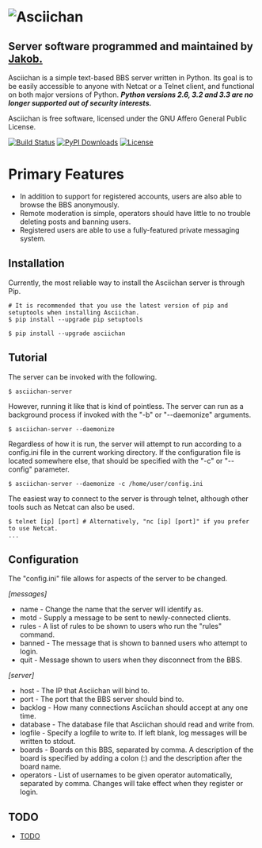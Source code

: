 ![Asciichan](https://raw.github.com/TsarFox/asciichan/master/Asciichan_Logo.png "Asciichan")
=========
## Server software programmed and maintained by [Jakob.](http://tsar-fox.com/)
Asciichan is a simple text-based BBS server written in Python. Its goal is to be easily accessible to anyone with Netcat or a Telnet client, and functional on both major versions of Python. **_Python versions 2.6, 3.2 and 3.3 are no longer supported out of security interests._**

Asciichan is free software, licensed under the GNU Affero General Public License.

[![Build Status](https://travis-ci.org/TsarFox/asciichan.svg?branch=master)](https://travis-ci.org/TsarFox/asciichan)  [![PyPI Downloads](https://img.shields.io/pypi/dm/Asciichan.svg)](https://pypi.python.org/pypi/Asciichan/)  [![License](https://img.shields.io/github/license/tsarfox/asciichan.svg)](https://www.gnu.org/licenses/agpl-3.0.html)


Primary Features
================

* In addition to support for registered accounts, users are also able to browse the BBS anonymously.
* Remote moderation is simple, operators should have little to no trouble deleting posts and banning users.
* Registered users are able to use a fully-featured private messaging system.


Installation
------------

Currently, the most reliable way to install the Asciichan server is through Pip.

    # It is recommended that you use the latest version of pip and setuptools when installing Asciichan.
    $ pip install --upgrade pip setuptools

    $ pip install --upgrade asciichan


Tutorial
--------

The server can be invoked with the following.

    $ asciichan-server

However, running it like that is kind of pointless. The server can run as a background process if invoked with the "-b" or "--daemonize" arguments.

    $ asciichan-server --daemonize

Regardless of how it is run, the server will attempt to run according to a config.ini file in the current working directory. If the configuration file is located somewhere else, that should be specified with the "-c" or "--config" parameter.

    $ asciichan-server --daemonize -c /home/user/config.ini

The easiest way to connect to the server is through telnet, although other tools such as Netcat can also be used.

    $ telnet [ip] [port] # Alternatively, "nc [ip] [port]" if you prefer to use Netcat.
    ...


Configuration
-------------

The "config.ini" file allows for aspects of the server to be changed.

*[messages]*
* name - Change the name that the server will identify as.
* motd - Supply a message to be sent to newly-connected clients.
* rules - A list of rules to be shown to users who run the "rules" command.
* banned - The message that is shown to banned users who attempt to login.
* quit - Message shown to users when they disconnect from the BBS.

*[server]*
* host - The IP that Asciichan will bind to.
* port - The port that the BBS server should bind to.
* backlog - How many connections Asciichan should accept at any one time.
* database - The database file that Asciichan should read and write from.
* logfile - Specify a logfile to write to. If left blank, log messages will be written to stdout.
* boards - Boards on this BBS, separated by comma. A description of the board is specified by adding a colon (:) and the description after the board name.
* operators - List of usernames to be given operator automatically, separated by comma. Changes will take effect when they register or login.


TODO
----
- [TODO](/TODO.md)